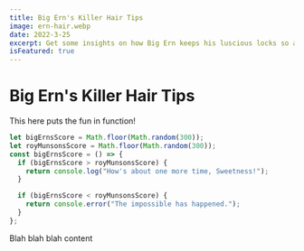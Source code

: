 ```yaml
---
title: Big Ern's Killer Hair Tips
image: ern-hair.webp
date: 2022-3-25
excerpt: Get some insights on how Big Ern keeps his luscious locks so amazing.
isFeatured: true
---
```


# Big Ern's Killer Hair Tips

This here puts the fun in function!

```js
let bigErnsScore = Math.floor(Math.random(300));
let royMunsonsScore = Math.floor(Math.random(300));
const bigErnsScore = () => {
  if (bigErnsScore > royMunsonsScore) {
    return console.log("How's about one more time, Sweetness!");
  }

  if (bigErnsScore < royMunsonsScore) {
    return console.error("The impossible has happened.");
  }
};
```

Blah blah blah content

